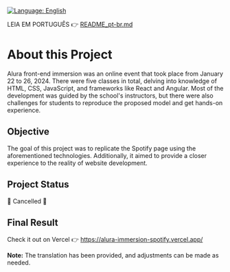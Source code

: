 [![Language: English](https://img.shields.io/badge/Language-English-brightgreen.svg)](README-en.md)

LEIA EM PORTUGUÊS 👉 [README_pt-br.md](https://github.com/LucasCatuyama/Alura_imersao_spotify/blob/main/README-pt-br.md)

# About this Project
Alura front-end immersion was an online event that took place from January 22 to 26, 2024. There were five classes in total, delving into knowledge of HTML, CSS, JavaScript, and frameworks like React and Angular. Most of the development was guided by the school's instructors, but there were also challenges for students to reproduce the proposed model and get hands-on experience.

## Objective
The goal of this project was to replicate the Spotify page using the aforementioned technologies. Additionally, it aimed to provide a closer experience to the reality of website development.

## Project Status
🚫 Cancelled 🚫

## Final Result

Check it out on Vercel 👉 https://alura-immersion-spotify.vercel.app/

**Note:** The translation has been provided, and adjustments can be made as needed.
